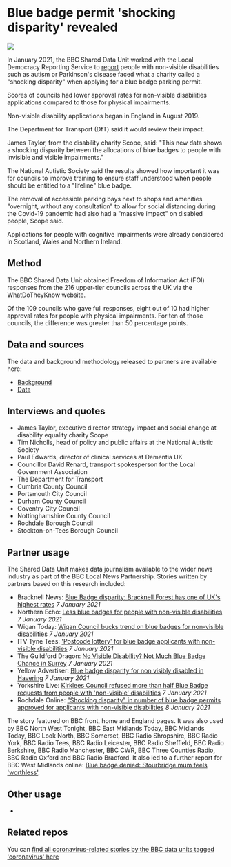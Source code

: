 # Blue badge permit 'shocking disparity' revealed

![](https://ichef.bbci.co.uk/news/976/cpsprodpb/11E91/production/_116216337_blue_badge.png)

In January 2021, the BBC Shared Data Unit worked with the Local Democracy Reporting Service to [report](https://www.bbc.co.uk/news/uk-55221474) people with non-visible disabilities such as autism or Parkinson's disease faced what a charity called a "shocking disparity" when applying for a blue badge parking permit.

Scores of councils had lower approval rates for non-visible disabilities applications compared to those for physical impairments.

Non-visible disability applications began in England in August 2019.

The Department for Transport (DfT) said it would review their impact.

James Taylor, from the disability charity Scope, said: "This new data shows a shocking disparity between the allocations of blue badges to people with invisible and visible impairments."

The National Autistic Society said the results showed how important it was for councils to improve training to ensure staff understood when people should be entitled to a "lifeline" blue badge.

The removal of accessible parking bays next to shops and amenities "overnight, without any consultation" to allow for social distancing during the Covid-19 pandemic had also had a "massive impact" on disabled people, Scope said.

Applications for people with cognitive impairments were already considered in Scotland, Wales and Northern Ireland.

## Method

The BBC Shared Data Unit obtained Freedom of Information Act (FOI) responses from the 216 upper-tier councils across the UK via the WhatDoTheyKnow website.

Of the 109 councils who gave full responses, eight out of 10 had higher approval rates for people with physical impairments. For ten of those councils, the difference was greater than 50 percentage points.

## Data and sources

The data and background methodology released to partners are available here:
* [Background](https://docs.google.com/document/d/1s6p1UN2xStpGsYrGGVHQFRdGiRMedaOyrWiQUIO8RpU/edit?usp=sharing)
* [Data](https://docs.google.com/spreadsheets/d/1CnIiXPjFabI8auAxVcH7Io3bjd5u7Ny2yo74keSoQqE/edit?usp=sharing)

## Interviews and quotes

* James Taylor, executive director strategy impact and social change at disability equality charity Scope
* Tim Nicholls, head of policy and public affairs at the National Autistic Society
* Paul Edwards, director of clinical services at Dementia UK
* Councillor David Renard, transport spokesperson for the Local Government Association
* The Department for Transport
* Cumbria County Council
* Portsmouth City Council
* Durham County Council
* Coventry City Council
* Nottinghamshire County Council
* Rochdale Borough Council
* Stockton-on-Tees Borough Council 

## Partner usage

The Shared Data Unit makes data journalism available to the wider news industry as part of the BBC Local News Partnership.
Stories written by partners based on this research included:

* Bracknell News: [Blue Badge disparity: Bracknell Forest has one of UK's highest rates](https://www.bracknellnews.co.uk/news/18993358.blue-badge-disparity-bracknell-forest-one-uks-highest-rates/) *7 January 2021*
* Northern Echo: [Less blue badges for people with non-visible disabilities](https://www.thenorthernecho.co.uk/news/18990871.less-blue-badges-people-non-visible-disabilities/) *7 January 2021*
* Wigan Today: [Wigan Council bucks trend on blue badges for non-visible disabilities](https://www.wigantoday.net/news/politics/wigan-council-bucks-trend-blue-badges-non-visible-disabilities-3088015) *7 January 2021*
* ITV Tyne Tees: ['Postcode lottery' for blue badge applicants with non-visible disabilities](https://www.itv.com/news/tyne-tees/2021-01-07/postcode-lottery-for-blue-badge-applicants-with-non-visible-disabilities) *7 January 2021*
* The Guildford Dragon: [No Visible Disability? Not Much Blue Badge Chance in Surrey](https://www.guildford-dragon.com/2021/01/07/no-visible-disability-not-much-blue-badge-chance-in-surrey/) *7 January 2021*
* Yellow Advertiser: [Blue badge disparity for non visibly disabled in Havering](https://www.yellowad.co.uk/blue-badge-disparity-for-non-visibly-disabled-in-havering/) *7 January 2021*
* Yorkshire Live: [Kirklees Council refused more than half Blue Badge requests from people with 'non-visible' disabilities](https://www.examinerlive.co.uk/news/west-yorkshire-news/kirklees-council-refused-more-half-19573298) *7 January 2021*
* Rochdale Online: ["Shocking disparity" in number of blue badge permits approved for applicants with non-visible disabilities](https://www.rochdaleonline.co.uk/news-features/2/news-headlines/138561/shocking-disparity-in-number-of-blue-badge-permits-approved-for-applicants-with-nonvisible-disabilities?cmpredirect) *8 January 2021*


The story featured on BBC front, home and England pages. It was also used by BBC North West Tonight, BBC East Midlands Today, BBC Midlands Today, BBC Look North, BBC Somerset, BBC Radio Shropshire, BBC Radio York, BBC Radio Tees, BBC Radio Leicester, BBC Radio Sheffield, BBC Radio Berkshire, BBC Radio Manchester, BBC CWR, BBC Three Counties Radio, BBC Radio Oxford and BBC Radio Bradford. It also led to a further report for BBC West Midlands online: [Blue badge denied: Stourbridge mum feels 'worthless'](https://www.bbc.co.uk/news/uk-england-birmingham-55579359).

## Other usage

*

## Related repos

You can [find all coronavirus-related stories by the BBC data units tagged 'coronavirus' here](https://github.com/search?q=topic%3Acoronavirus+org%3ABBC-Data-Unit&type=Repositories)
